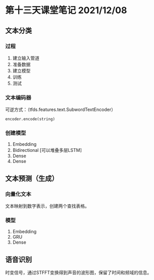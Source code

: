 # 第十三天课堂笔记 2021/12/08

## 文本分类

### 过程

1. 建立输入管道
2. 准备数据
3. 建立模型
4. 训练
5. 测试

### 文本编码器

可逆方式：（tfds.features.text.SubwordTextEncoder）

```python
encoder.encode(string)
```

### 创建模型

1. Embedding
2. Bidirectional \[可以堆叠多层LSTM]
3. Dense
4. Dense

## 文本预测（生成）

### 向量化文本

文本映射到数字表示，创建两个查找表格。

### 模型

1. Embedding
2. GRU
3. Dense

## 语音识别

时变信号，通过STFFT变换得到声音的波形图，保留了时间和频域的信息。
